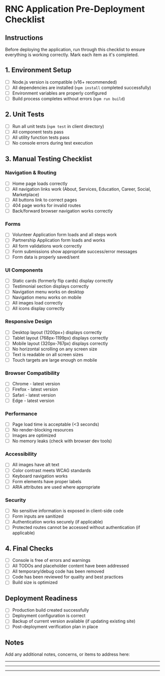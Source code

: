 # RNC Application Pre-Deployment Checklist

## Instructions
Before deploying the application, run through this checklist to ensure everything is working correctly. Mark each item as it's completed.

## 1. Environment Setup
- [ ] Node.js version is compatible (v16+ recommended)
- [ ] All dependencies are installed (`npm install` completed successfully)
- [ ] Environment variables are properly configured
- [ ] Build process completes without errors (`npm run build`)

## 2. Unit Tests
- [ ] Run all unit tests (`npm test` in client directory)
- [ ] All component tests pass
- [ ] All utility function tests pass
- [ ] No console errors during test execution

## 3. Manual Testing Checklist

### Navigation & Routing
- [ ] Home page loads correctly
- [ ] All navigation links work (About, Services, Education, Career, Social, Marketplace)
- [ ] All buttons link to correct pages
- [ ] 404 page works for invalid routes
- [ ] Back/forward browser navigation works correctly

### Forms
- [ ] Volunteer Application form loads and all steps work
- [ ] Partnership Application form loads and works
- [ ] All form validations work correctly
- [ ] Form submissions show appropriate success/error messages
- [ ] Form data is properly saved/sent

### UI Components
- [ ] Static cards (formerly flip cards) display correctly
- [ ] Testimonial section displays correctly
- [ ] Navigation menu works on desktop
- [ ] Navigation menu works on mobile
- [ ] All images load correctly
- [ ] All icons display correctly

### Responsive Design
- [ ] Desktop layout (1200px+) displays correctly
- [ ] Tablet layout (768px-1199px) displays correctly
- [ ] Mobile layout (320px-767px) displays correctly
- [ ] No horizontal scrolling on any screen size
- [ ] Text is readable on all screen sizes
- [ ] Touch targets are large enough on mobile

### Browser Compatibility
- [ ] Chrome - latest version
- [ ] Firefox - latest version
- [ ] Safari - latest version
- [ ] Edge - latest version

### Performance
- [ ] Page load time is acceptable (<3 seconds)
- [ ] No render-blocking resources
- [ ] Images are optimized
- [ ] No memory leaks (check with browser dev tools)

### Accessibility
- [ ] All images have alt text
- [ ] Color contrast meets WCAG standards
- [ ] Keyboard navigation works
- [ ] Form elements have proper labels
- [ ] ARIA attributes are used where appropriate

### Security
- [ ] No sensitive information is exposed in client-side code
- [ ] Form inputs are sanitized
- [ ] Authentication works securely (if applicable)
- [ ] Protected routes cannot be accessed without authentication (if applicable)

## 4. Final Checks
- [ ] Console is free of errors and warnings
- [ ] All TODOs and placeholder content have been addressed
- [ ] All temporary/debug code has been removed
- [ ] Code has been reviewed for quality and best practices
- [ ] Build size is optimized

## Deployment Readiness
- [ ] Production build created successfully
- [ ] Deployment configuration is correct
- [ ] Backup of current version available (if updating existing site)
- [ ] Post-deployment verification plan in place

## Notes
Add any additional notes, concerns, or items to address here:

_____________________________________________________________
_____________________________________________________________
_____________________________________________________________
